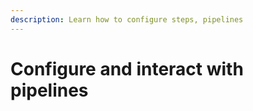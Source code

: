 ```yaml
---
description: Learn how to configure steps, pipelines
---
```


# Configure and interact with pipelines

